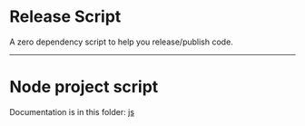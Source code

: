 # Release Script

A zero dependency script to help you release/publish code.

---

# Node project script

Documentation is in this folder: [js](js)

